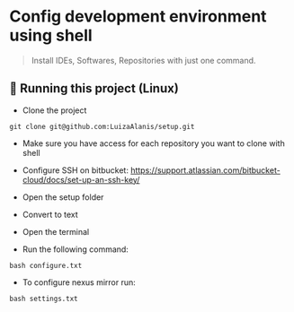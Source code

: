 # Config development environment using shell

> Install IDEs, Softwares, Repositories with just one command.

## 🚀 Running this project (Linux)

* Clone the project
```
git clone git@github.com:LuizaAlanis/setup.git
```

* Make sure you have access for each repository you want to clone with shell

* Configure SSH on bitbucket: https://support.atlassian.com/bitbucket-cloud/docs/set-up-an-ssh-key/

* Open the setup folder

* Convert to text

* Open the terminal

* Run the following command:

```
bash configure.txt
```

* To configure nexus mirror run:

```
bash settings.txt
```
